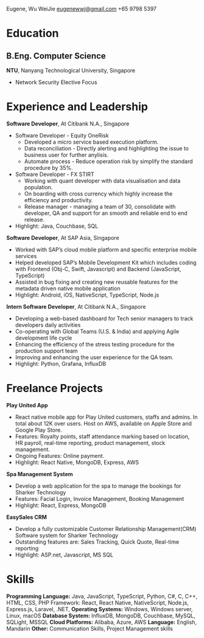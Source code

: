 Eugene, Wu WeiJie
eugenewwj@gmail.com
+65 9798 5397

# Education
## B.Eng. Computer Science
**NTU**, Nanyang Technological University, Singapore
- Network Security Elective Focus

# Experience and Leadership
**Software Developer**, At Citibank N.A., Singapore
- Software Developer - Equity OneRisk
    - Developed a micro service based execution platform.
    - Data reconciliation - Directly alerting and highlighting the issue to business user for further anylisis.
    - Automate process - Reduce operation risk by simplify the standard procedure by 35%.
- Software Developer - FX STIRT
    - Working with quant developer with data visualisation and data population.
    - On boarding with cross currency which highly increase the efficiency and productivity.
    - Release manager - managing a team of 30, consolidate with developer, QA and support for an smooth and reliable end to end release.
- Highlight: Java, Couchbase, SQL

**Software Developer**, At SAP Asia, Singapore
- Worked with SAP’s cloud mobile platform and specific enterprise mobile services
- Helped developed SAP’s Mobile Development Kit which includes coding with Frontend (Obj-C, Swift, Javascript) and Backend (JavaScript, TypeScript)
- Assisted in bug fixing and creating new reusable features for the metadata driven native mobile application
- Highlight: Android, iOS, NativeScript, TypeScript, Node.js

**Intern Software Developer**, At Citibank N.A., Singapore
- Developing a web-based dashboard for Tech senior managers to track developers daily activities
- Co-operating with Global Teams (U.S. & India) and applying Agile development life cycle
- Enhancing the efficiency of the stress testing procedure for the production support team
- Improving and enhancing the user experience for the QA team.
- Highlight: Python, Grafana, InfluxDB

# Freelance Projects
**Play United App**
- React native mobile app for Play United customers, staffs and admins. In total about 12K over users. Host on AWS, available on Apple Store and Google Play Store.
- Features: Royalty points, staff attendance marking based on location, HR payroll, real-time reporting, product management, stock management.
- Ongoing Features: Online payment.
- Highlight: React Native, MongoDB, Express, AWS

**Spa Management System**
- Develop a web application for the spa to manage the bookings for Sharker Technology
- Features: Facial Login, Invoice Management, Booking Management
- Highlight: React, Express, MongoDB

**EasySales CRM**
- Develop a fully customizable Customer Relationship Management(CRM) Software system for Sharker Technology
- Outstanding features are: Sales Tracking, Quick Quote, Real-time reporting
- Highlight: ASP.net, Javascript, MS SQL

# Skills
**Programming Language:** Java, JavaScript, TypeScript, Python, C#, C, C++, HTML, CSS, PHP Framework: React, React Native, NativeScript, Node.js, Express.js, Laravel, .NET,
**Operating Systems:** Windows, Windows server, Linux, macOS
**Database System:** InfluxDB, MongoDB, Couchbase, MySQL, SQLight, MSSQL
**Cloud Platforms:** Alibaba, Azure, AWS
**Language:** English, Mandarin
**Other:** Communication Skills, Project Management skills